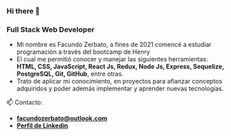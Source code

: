 ### Hi there 👋

### Full Stack Web Developer

- Mi nombre es Facundo Zerbato, a fines de 2021 comencé a estudiar programación a través del bootcamp de Henry
- El cual me permitió conocer y manejar las siguientes herramientas:
 **HTML, CSS, JavaScript, React Js, Redux, Node Js, Express, Sequelize, PostgreSQL, Git, GitHub**, entre otras.
- Trato de aplicar mi conocimiento, en proyectos para afianzar conceptos adquiridos y poder además implementar y aprender nuevas tecnologías.

  
📫 Contacto:
- **facundozerbato@outlook.com**
- **[Perfil de Linkedin](https://www.linkedin.com/in/facundozerbato/)**


